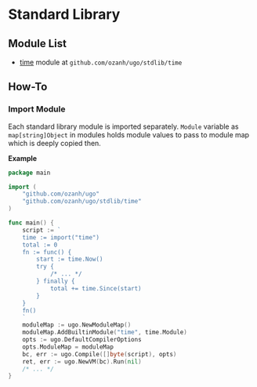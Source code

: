 # Standard Library

## Module List

* [time](stdlib-time.md) module at `github.com/ozanh/ugo/stdlib/time`

## How-To

### Import Module

Each standard library module is imported separately. `Module` variable as
`map[string]Object` in modules holds module values to pass to module map which
is deeply copied then.

**Example**

```go
package main

import (
    "github.com/ozanh/ugo"
    "github.com/ozanh/ugo/stdlib/time"
)

func main() {
    script := `
    time := import("time")
    total := 0
    fn := func() {
        start := time.Now()
        try {
            /* ... */
        } finally {
            total += time.Since(start)
        }
    }
    fn()
    `
    moduleMap := ugo.NewModuleMap()
    moduleMap.AddBuiltinModule("time", time.Module)
    opts := ugo.DefaultCompilerOptions
    opts.ModuleMap = moduleMap
    bc, err := ugo.Compile([]byte(script), opts)
    ret, err := ugo.NewVM(bc).Run(nil)
    /* ... */
}
```
